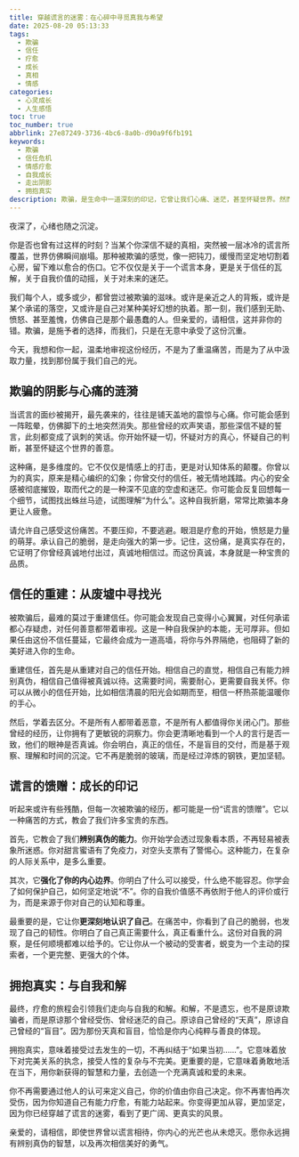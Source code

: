 ```yaml
---
title: 穿越谎言的迷雾：在心碎中寻觅真我与希望
date: 2025-08-20 05:13:33
tags:
  - 欺骗
  - 信任
  - 疗愈
  - 成长
  - 真相
  - 情感
categories:
  - 心灵成长
  - 人生感悟
toc: true
toc_number: true
abbrlink: 27e87249-3736-4bc6-8a0b-d90a9f6fb191
keywords:
  - 欺骗
  - 信任危机
  - 情感疗愈
  - 自我成长
  - 走出阴影
  - 拥抱真实
description: 欺骗，是生命中一道深刻的印记，它曾让我们心痛、迷茫，甚至怀疑世界。然而，当我们穿越谎言的迷雾，会发现这并非终点，而是通往更深层自我认知与内心力量的起点。这篇文章将带你温柔地审视被欺骗后的心路历程，从痛苦到释然，从迷失到坚定，最终拥抱一个更真实、更强大的自己，相信爱与希望永不熄灭。
---
```


夜深了，心绪也随之沉淀。

你是否也曾有过这样的时刻？当某个你深信不疑的真相，突然被一层冰冷的谎言所覆盖，世界仿佛瞬间崩塌。那种被欺骗的感觉，像一把钝刀，缓慢而坚定地切割着心房，留下难以愈合的伤口。它不仅仅是关于一个谎言本身，更是关于信任的瓦解，关于自我价值的动摇，关于对未来的迷茫。

我们每个人，或多或少，都曾尝过被欺骗的滋味。或许是亲近之人的背叛，或许是某个承诺的落空，又或许是自己对某种美好幻想的执着。那一刻，我们感到无助、愤怒、甚至羞愧，仿佛自己是那个最愚蠢的人。但亲爱的，请相信，这并非你的错。欺骗，是施予者的选择，而我们，只是在无意中承受了这份沉重。

今天，我想和你一起，温柔地审视这份经历，不是为了重温痛苦，而是为了从中汲取力量，找到那份属于我们自己的光。

## 欺骗的阴影与心痛的涟漪

当谎言的面纱被揭开，最先袭来的，往往是铺天盖地的震惊与心痛。你可能会感到一阵眩晕，仿佛脚下的土地突然消失。那些曾经的欢声笑语，那些深信不疑的誓言，此刻都变成了讽刺的笑话。你开始怀疑一切，怀疑对方的真心，怀疑自己的判断，甚至怀疑这个世界的善意。

这种痛，是多维度的。它不仅仅是情感上的打击，更是对认知体系的颠覆。你曾以为的真实，原来是精心编织的幻象；你曾交付的信任，被无情地践踏。内心的安全感被彻底摧毁，取而代之的是一种深不见底的空虚和迷茫。你可能会反复回想每一个细节，试图找出蛛丝马迹，试图理解“为什么”。这种自我折磨，常常比欺骗本身更让人疲惫。

请允许自己感受这份痛苦。不要压抑，不要逃避。眼泪是疗愈的开始，愤怒是力量的萌芽。承认自己的脆弱，是走向强大的第一步。记住，这份痛，是真实存在的，它证明了你曾经真诚地付出过，真诚地相信过。而这份真诚，本身就是一种宝贵的品质。

## 信任的重建：从废墟中寻找光

被欺骗后，最难的莫过于重建信任。你可能会发现自己变得小心翼翼，对任何承诺都心存疑虑，对任何善意都带着审视。这是一种自我保护的本能，无可厚非。但如果任由这份不信任蔓延，它最终会成为一道高墙，将你与外界隔绝，也阻碍了新的美好进入你的生命。

重建信任，首先是从重建对自己的信任开始。相信自己的直觉，相信自己有能力辨别真伪，相信自己值得被真诚以待。这需要时间，需要耐心，更需要自我关怀。你可以从微小的信任开始，比如相信清晨的阳光会如期而至，相信一杯热茶能温暖你的手心。

然后，学着去区分。不是所有人都带着恶意，不是所有人都值得你关闭心门。那些曾经的经历，让你拥有了更敏锐的洞察力。你会更清晰地看到一个人的言行是否一致，他们的眼神是否真诚。你会明白，真正的信任，不是盲目的交付，而是基于观察、理解和时间的沉淀。它不再是脆弱的玻璃，而是经过淬炼的钢铁，更加坚韧。

## 谎言的馈赠：成长的印记

听起来或许有些残酷，但每一次被欺骗的经历，都可能是一份“谎言的馈赠”。它以一种痛苦的方式，教会了我们许多宝贵的东西。

首先，它教会了我们**辨别真伪的能力**。你开始学会透过现象看本质，不再轻易被表象所迷惑。你对甜言蜜语有了免疫力，对空头支票有了警惕心。这种能力，在复杂的人际关系中，是多么重要。

其次，它**强化了你的内心边界**。你明白了什么可以接受，什么绝不能容忍。你学会了如何保护自己，如何坚定地说“不”。你的自我价值感不再依附于他人的评价或行为，而是来源于你对自己的认知和尊重。

最重要的是，它让你**更深刻地认识了自己**。在痛苦中，你看到了自己的脆弱，也发现了自己的韧性。你明白了自己真正需要什么，真正看重什么。这份对自我的洞察，是任何顺境都难以给予的。它让你从一个被动的受害者，蜕变为一个主动的探索者，一个更完整、更强大的个体。

## 拥抱真实：与自我和解

最终，疗愈的旅程会引领我们走向与自我的和解。和解，不是遗忘，也不是原谅欺骗者，而是原谅那个曾经受伤、曾经迷茫的自己。原谅自己曾经的“天真”，原谅自己曾经的“盲目”。因为那份天真和盲目，恰恰是你内心纯粹与善良的体现。

拥抱真实，意味着接受过去发生的一切，不再纠结于“如果当初……”。它意味着放下对完美关系的执念，接受人性的复杂与不完美。更重要的是，它意味着勇敢地活在当下，用你新获得的智慧和力量，去创造一个充满真诚和爱的未来。

你不再需要通过他人的认可来定义自己，你的价值由你自己决定。你不再害怕再次受伤，因为你知道自己有能力疗愈，有能力站起来。你变得更加从容，更加坚定，因为你已经穿越了谎言的迷雾，看到了更广阔、更真实的风景。

亲爱的，请相信，即使世界曾以谎言相待，你内心的光芒也从未熄灭。愿你永远拥有辨别真伪的智慧，以及再次相信美好的勇气。